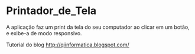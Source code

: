 # Printador_de_Tela

A aplicação faz um print da tela do seu computador ao clicar em um botão, e exibe-a de modo responsivo.

Tutorial do blog http://qiinformatica.blogspot.com/
